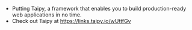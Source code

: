 - Putting Taipy, a framework that enables you to build production-ready web applications in no time.
- Check out Taipy at https://links.taipy.io/wUttfGv
